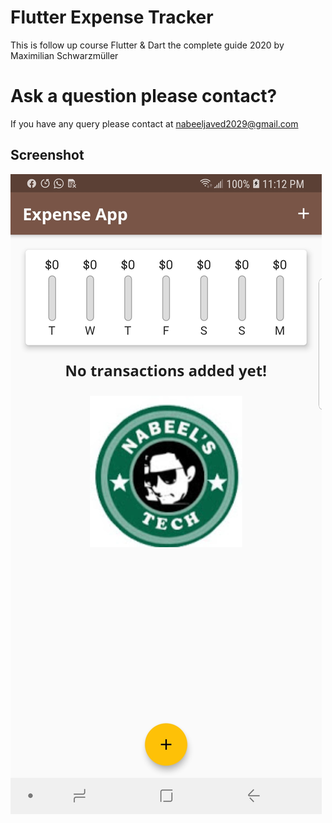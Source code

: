 # Flutter Expense Tracker
This is follow up course Flutter & Dart the complete guide 2020 by Maximilian Schwarzmüller

# Ask a question please contact?

If you have any query please contact at nabeeljaved2029@gmail.com

## Screenshot

![UI](/screenshots/1.jpg)

